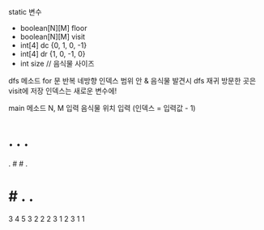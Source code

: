 static 변수
- boolean[N][M] floor
- boolean[N][M] visit
- int[4] dc {0, 1, 0, -1}
- int[4] dr {1, 0, -1, 0}
- int size // 음식물 사이즈

dfs 메소드
for 문 반복 네방향
인덱스 범위 안 & 음식물 발견시 dfs 재귀
방문한 곳은 visit에 저장
인덱스는 새로운 변수에!

main 메소드
N, M 입력
음식물 위치 입력 (인덱스 = 입력값 - 1)

# . . .
. # # .
# # . .

3 4 5
3 2
2 2
3 1
2 3
1 1